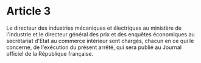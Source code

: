 # Article 3

Le directeur des industries mécaniques et électriques au ministère de l'industrie et le directeur général des prix et des enquêtes économiques au secrétariat d'Etat au commerce intérieur sont chargés, chacun en ce qui le concerne, de l'exécution du présent arrêté, qui sera publié au Journal officiel de la République française.
